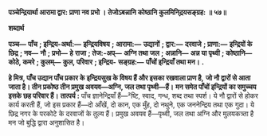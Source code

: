 **पञ्चेन्द्रियार्था आरामा द्वार: प्राणा नव प्रभो ।** **तेजोऽबन्नानि कोष्ठानि कुलमिनि्द्रयसङ्ग्रह: ॥ ५७॥** 

**शब्दार्थ** 

**पञ्च—** **पाँच** **; इन्द्रिय-अर्था:—** **इन्द्रियविषय** **; आरामा:—** **उद्यानों** **; द्वार:—** **दरवाजे** **; प्राणा:—** **इन्द्रियों के छिद्र** **; नव—** **नौ** **; प्रभो—** **हे** **राजा** **; तेज:-अप्—** **अग्नि तथा जल** **; अन्नानि—** **अन्न या पृथ्वी** **; कोष्ठानि—** **कोठे, कमरे** **; कुलम्—** **कुल, परिवार** **; इन्द्रिय-** **सङ्ग्रह:—** **पाँचों इन्द्रियाँ तथा मन।** **.** 

**हे मित्र, पाँच उद्यान पाँच प्रकार के इन्द्रियसुख के विषय हैं और इसका रखवाला प्राण है,** **जो नौ द्वारों से आता जाता है। तीन प्रकोष्ठ तीन प्रमुख अवयव—अग्नि, जल तथा पृथ्वी—हैं।** **मन समेत पाँचों इन्द्रियों का समुच्चय इसके छह परिवार हैं।** **तात्पर्य :** पाँच ज्ञानेन्द्रियाँ हैं—²ष्टि, स्वाद, गन्ध, शब्द तथा स्पर्श। ये नौ द्वारों से होकर कार्य करती हैं, जो इस प्रकार हैं—दो आँखें, दो कान, एक मुँह, दो नथुने, एक जननेन्द्रिय तथा एक गुदा। ये छिद्र नगर के परकोटे के दरवाजों के तुल्य हैं। प्रमुख अवयव हैं—पृथ्वी, जल तथा अग्नि और मुलयकत्र्ता है मन जो बुद्धि द्वारा अनुशासित है।  